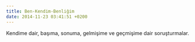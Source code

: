 ```yaml
---
title: Ben-Kendim-Benliğim
date: 2014-11-23 03:41:51 +0200
---
```


Kendime dair, başıma, sonuma, gelmişime ve geçmişime dair soruşturmalar. 
